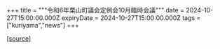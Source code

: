 +++
title = """令和6年栗山町議会定例会10月臨時会議"""
date = 2024-10-27T15:00:00.000Z
expiryDate = 2024-10-27T15:00:00.000Z
tags = ["kuriyama","news"]
+++


[[source]](https://www.town.kuriyama.hokkaido.jp/site/gikai/29279.html)

